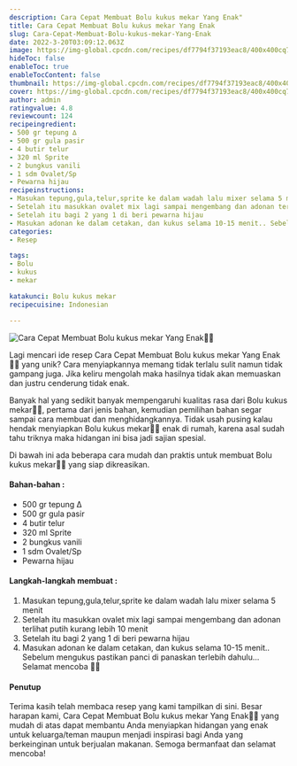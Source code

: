 ```yaml
---
description: Cara Cepat Membuat Bolu kukus mekar Yang Enak"
title: Cara Cepat Membuat Bolu kukus mekar Yang Enak
slug: Cara-Cepat-Membuat-Bolu-kukus-mekar-Yang-Enak
date: 2022-3-20T03:09:12.063Z
image: https://img-global.cpcdn.com/recipes/df7794f37193eac8/400x400cq70/photo.jpg
hideToc: false
enableToc: true
enableTocContent: false
thumbnail: https://img-global.cpcdn.com/recipes/df7794f37193eac8/400x400cq70/photo.jpg
cover: https://img-global.cpcdn.com/recipes/df7794f37193eac8/400x400cq70/photo.jpg
author: admin
ratingvalue: 4.8
reviewcount: 124
recipeingredient:
- 500 gr tepung ∆
- 500 gr gula pasir
- 4 butir telur
- 320 ml Sprite
- 2 bungkus vanili
- 1 sdm Ovalet/Sp
- Pewarna hijau
recipeinstructions:
- Masukan tepung,gula,telur,sprite ke dalam wadah lalu mixer selama 5 menit
- Setelah itu masukkan ovalet mix lagi sampai mengembang dan adonan terlihat putih kurang lebih 10 menit
- Setelah itu bagi 2 yang 1 di beri pewarna hijau
- Masukan adonan ke dalam cetakan, dan kukus selama 10-15 menit.. Sebelum mengukus pastikan panci di panaskan terlebih dahulu... Selamat mencoba 🤗🤗
categories:
- Resep

tags:
- Bolu
- kukus
- mekar

katakunci: Bolu kukus mekar
recipecuisine: Indonesian

---
```


![Cara Cepat Membuat Bolu kukus mekar Yang Enak👩‍🍳](https://img-global.cpcdn.com/recipes/df7794f37193eac8/400x400cq70/photo.jpg)

Lagi mencari ide resep Cara Cepat Membuat Bolu kukus mekar Yang Enak👩‍🍳 yang unik? Cara menyiapkannya memang tidak terlalu sulit namun tidak gampang juga. Jika keliru mengolah maka hasilnya tidak akan memuaskan dan justru cenderung tidak enak.

Banyak hal yang sedikit banyak mempengaruhi kualitas rasa dari Bolu kukus mekar👩‍🍳, pertama dari jenis bahan, kemudian pemilihan bahan segar sampai cara membuat dan menghidangkannya. Tidak usah pusing kalau hendak menyiapkan Bolu kukus mekar👩‍🍳 enak di rumah, karena asal sudah tahu triknya maka hidangan ini bisa jadi sajian spesial.

Di bawah ini ada beberapa cara mudah dan praktis untuk membuat Bolu kukus mekar👩‍🍳 yang siap dikreasikan.

<!--inarticleads1-->

#### Bahan-bahan :

- 500 gr tepung ∆
- 500 gr gula pasir
- 4 butir telur
- 320 ml Sprite
- 2 bungkus vanili
- 1 sdm Ovalet/Sp
- Pewarna hijau

<!--inarticleads2-->

#### Langkah-langkah membuat :

1. Masukan tepung,gula,telur,sprite ke dalam wadah lalu mixer selama 5 menit
1. Setelah itu masukkan ovalet mix lagi sampai mengembang dan adonan terlihat putih kurang lebih 10 menit
1. Setelah itu bagi 2 yang 1 di beri pewarna hijau
1. Masukan adonan ke dalam cetakan, dan kukus selama 10-15 menit.. Sebelum mengukus pastikan panci di panaskan terlebih dahulu... Selamat mencoba 🤗🤗

#### Penutup

Terima kasih telah membaca resep yang kami tampilkan di sini. Besar harapan kami, Cara Cepat Membuat Bolu kukus mekar Yang Enak👩‍🍳 yang mudah di atas dapat membantu Anda menyiapkan hidangan yang enak untuk keluarga/teman maupun menjadi inspirasi bagi Anda yang berkeinginan untuk berjualan makanan. Semoga bermanfaat dan selamat mencoba!